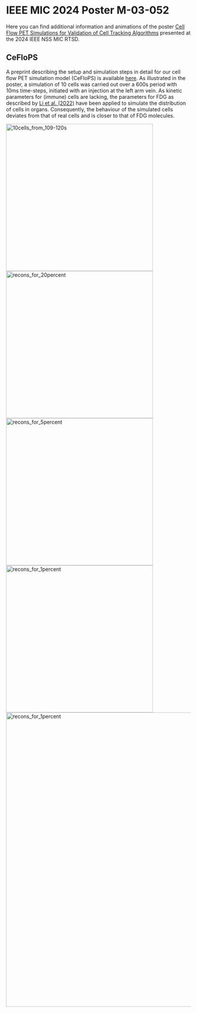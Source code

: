 # IEEE MIC 2024 Poster M-03-052
Here you can find additional information and animations of the poster [Cell Flow PET Simulations for Validation of Cell Tracking Algorithms](https://github.com/N-Marquardt/IEEE_MIC_2024_Poster_M-03-052/blob/029e24b6513efa23ff1a85db722d5c9fde3dbebb/IEEE%20MIC%202024%20Poster%20M-03-052.pdf) presented at the 2024 IEEE NSS MIC RTSD. 
## CeFloPS 
A preprint describing the setup and simulation steps in detail for our cell flow PET simulation model (CeFloPS) is available [here](https://arxiv.org/abs/2407.07709#). As illustrated in the poster, a simulation of 10 cells was carried out over a 600s period with 10ms time-steps, initiated with an injection at the left arm vein. As kinetic parameters for (immune) cells are lacking, the parameters for FDG as described by [Li et al. (2022)](https://jnm.snmjournals.org/content/63/8/1266.abstract) have been applied to simulate the distribution of cells in organs. Consequently, the behaviour of the simulated cells deviates from that of real cells and is closer to that of FDG molecules. 

<img src="10cells_from_109-120s.gif" alt="10cells_from_109-120s" width="400" />
<img src="recons_for_20percent.gif" alt="recons_for_20percent" width="400" />
<img src="recons_for_5percent.gif" alt="recons_for_5percent" width="400" />
<img src="recons_for_1percent.gif" alt="recons_for_1percent" width="400" />
<img src="comparison_recons_numberofevents.gif" alt="recons_for_1percent" width="800" />

